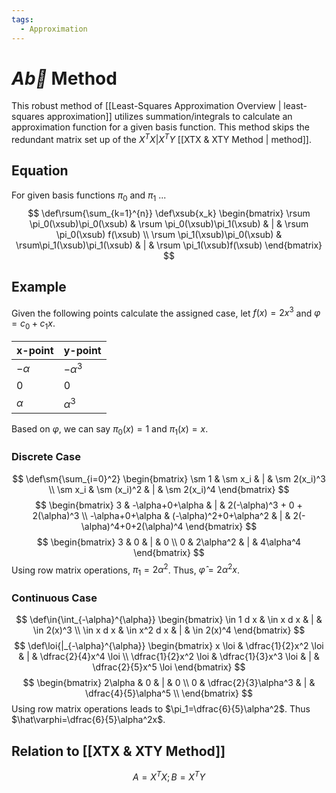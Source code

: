 ```yaml
---
tags:
  - Approximation
---
```

# $A\vec{b}$ Method
This robust method of [[Least-Squares Approximation Overview | least-squares approximation]] utilizes summation/integrals to calculate an approximation function for a given basis function. This method skips the redundant matrix set up of the $X^TX|X^TY$ [[XTX & XTY Method | method]].
## Equation
For given basis functions $\pi_0$ and $\pi_1$ ...
$$
\def\rsum{\sum_{k=1}^{n}}
\def\xsub{x_k}
\begin{bmatrix}
\rsum \pi_0(\xsub)\pi_0(\xsub) & \rsum \pi_0(\xsub)\pi_1(\xsub) & | & \rsum \pi_0(\xsub) f(\xsub) \\
\rsum \pi_1(\xsub)\pi_0(\xsub) & \rsum\pi_1(\xsub)\pi_1(\xsub) & | & \rsum \pi_1(\xsub)f(\xsub)
\end{bmatrix}
$$
## Example
Given the following points calculate the assigned case, let $f(x)=2x^3$ and $\varphi = c_0 + c_1x$. 

| x-point | y-point | 
| --- | --- |
| $-\alpha$ | $-\alpha^3$ |
| 0 | 0 |
| $\alpha$ | $\alpha^3$ |
Based on $\varphi$, we can say $\pi_0(x) = 1$ and $\pi_1(x) = x$.
### Discrete Case
$$
\def\sm{\sum_{i=0}^2}
\begin{bmatrix}
\sm 1 & \sm x_i & | & \sm 2(x_i)^3 \\
\sm x_i & \sm (x_i)^2 & | & \sm 2(x_i)^4
\end{bmatrix}
$$
$$
\begin{bmatrix}
3 & -\alpha+0+\alpha & | & 2(-\alpha)^3 + 0 + 2(\alpha)^3 \\
-\alpha+0+\alpha & (-\alpha)^2+0+\alpha^2 & | & 2(-\alpha)^4+0+2(\alpha)^4
\end{bmatrix}
$$
$$
\begin{bmatrix}
3 & 0 & | & 0 \\
0 & 2\alpha^2 & | & 4\alpha^4
\end{bmatrix}
$$
Using row matrix operations, $\pi_1=2\alpha^2$.
Thus, $\hat\varphi=2\alpha^2x$.
### Continuous Case
$$
\def\in{\int_{-\alpha}^{\alpha}}
\begin{bmatrix}
\in 1 d x & \in x d x & | & \in 2(x)^3 \\
\in x d x & \in x^2 d x & | & \in 2(x)^4
\end{bmatrix}
$$
$$
\def\loi{|_{-\alpha}^{\alpha}}
\begin{bmatrix}
x \loi & \dfrac{1}{2}x^2 \loi & | & \dfrac{2}{4}x^4 \loi \\
\dfrac{1}{2}x^2 \loi & \dfrac{1}{3}x^3 \loi & | & \dfrac{2}{5}x^5 \loi
\end{bmatrix}
$$
$$
\begin{bmatrix}
2\alpha & 0 & | & 0 \\
0 & \dfrac{2}{3}\alpha^3 & | & \dfrac{4}{5}\alpha^5 \\ 
\end{bmatrix}
$$
Using row matrix operations leads to $\pi_1=\dfrac{6}{5}\alpha^2$.
Thus $\hat\varphi=\dfrac{6}{5}\alpha^2x$.
## Relation to [[XTX & XTY Method]]
$$
A = X^TX; B = X^TY
$$